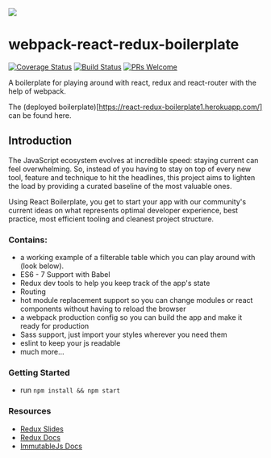![](http://jpsierens.com/wp-content/uploads/2016/06/react-eco-wp.gif)


# webpack-react-redux-boilerplate

[![Coverage Status](https://coveralls.io/repos/github/JoeKarlsson/react-redux-boilerplate/badge.svg?branch=master)](https://coveralls.io/github/JoeKarlsson/react-redux-boilerplate?branch=master)     [![Build Status](https://travis-ci.org/JoeKarlsson/react-redux-boilerplate.svg?branch=master)](https://travis-ci.org/JoeKarlsson/react-redux-boilerplate)     [![PRs Welcome](https://img.shields.io/badge/PRs-welcome-brightgreen.svg)](CONTRIBUTING.md#pull-requests)


A boilerplate for playing around with react, redux and react-router with the help of webpack.

The (deployed boilerplate)[https://react-redux-boilerplate1.herokuapp.com/] can be found here.


## Introduction

The JavaScript ecosystem evolves at incredible speed: staying current can feel
overwhelming. So, instead of you having to stay on top of every new tool,
feature and technique to hit the headlines, this project aims to lighten the
load by providing a curated baseline of the most valuable ones.

Using React Boilerplate, you get to start your app with our community's current
ideas on what represents optimal developer experience, best practice, most
efficient tooling and cleanest project structure.


### Contains:

* a working example of a filterable table which you can play around with (look below).
* ES6 - 7 Support with Babel
* Redux dev tools to help you keep track of the app's state
* Routing
* hot module replacement support so you can change modules or react components without having to reload the browser
* a webpack production config so you can build the app and make it ready for production
* Sass support, just import your styles wherever you need them
* eslint to keep your js readable
* much more...


### Getting Started
* run `npm install && npm start`


### Resources
- [Redux Slides](https://slides.com/joecarlson/redux)
- [Redux Docs](http://redux.js.org/index.html)
- [ImmutableJs Docs](https://facebook.github.io/immutable-js/)
